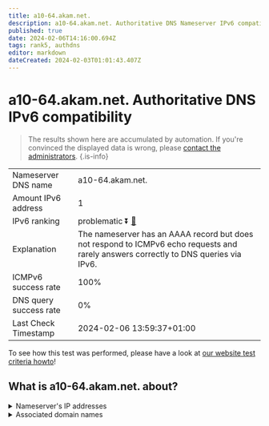```yaml
---
title: a10-64.akam.net.
description: a10-64.akam.net. Authoritative DNS Nameserver IPv6 compatibility
published: true
date: 2024-02-06T14:16:00.694Z
tags: rank5, authdns
editor: markdown
dateCreated: 2024-02-03T01:01:43.407Z
---
```


# a10-64.akam.net. Authoritative DNS IPv6 compatibility

> The results shown here are accumulated by automation. If you're convinced the displayed data is wrong, please [contact the administrators](/howto/chat). 
{.is-info}




|   |   |
| - | - |
| Nameserver DNS name | a10-64.akam.net.
| Amount IPv6 address | 1
| IPv6 ranking | problematic :arrow_double_down: [🔗](/howto/ranking) |
| Explanation | The nameserver has an AAAA record but does not respond to ICMPv6 echo requests and rarely answers correctly to DNS queries via IPv6. |
| ICMPv6 success rate | 100%|
| DNS query success rate | 0% |
| Last Check Timestamp | 2024-02-06 13:59:37+01:00 |

To see how this test was performed, please have a look at [our website test criteria howto](/howto/testcriteria/authdns)!


## What is a10-64.akam.net. about?




<details>
<summary>Nameserver's IP addresses</summary>

2600:1480:d000::40

</details>



<details>
<summary>Associated domain names</summary>

www.adobe.com

www.siemens-healthineers.com

</details>
